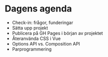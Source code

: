 # Dagens agenda

- Check-in: frågor, funderingar
- Sätta upp projekt
- Publicera på GH Pages i början av projektet
- Återanvända CSS i Vue
- Options API vs. Composition API
- Parprogrammering